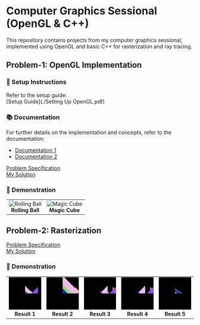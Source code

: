 # Computer Graphics Sessional (OpenGL & C++)

This repository contains projects from my computer graphics sessional, implemented using OpenGL and basic C++ for rasterization and ray tracing.

## Problem-1: OpenGL Implementation  

### 📌 Setup Instructions  
Refer to the setup guide:  
[Setup Guide](./Setting Up OpenGL.pdf)  

### 📚 Documentation  
For further details on the implementation and concepts, refer to the documentation:  
- [Documentation 1](./glut-3.spec.pdf)  
- [Documentation 2](./redbook.pdf)  
  
[Problem Specification](./Offline-1/Specification.pdf)  
[My Solution](./Offline-1/1905088/)  

### 🎥 Demonstration  

<table>
  <tr align="center">
    <td align="center">
      <img src="./offline-1/demo1.gif" width="400" alt="Rolling Ball">
      <br><b>Rolling Ball</b>
    </td>
    <td align="center">
      <img src="https://github.com/user-attachments/assets/2d0bdc06-1157-472a-b413-a2f80a7ac687" width="400" alt="Magic Cube">
      <br><b>Magic Cube</b>
    </td>
  </tr>
</table>


## Problem-2: Rasterization

[Problem Specification](./Offline-2/Offline-2_Specifications.pdf)  
[My Solution](./Offline-2/1905088)

### 🎥 Demonstration 

<table>
  <tr>
    <td align="center">
      <img src="./Offline-2/IOs/1/out.bmp" width="200" alt="Result 1">
      <br><b>Result 1</b>
    </td>
    <td align="center">
      <img src="./Offline-2/IOs/2/out.bmp" width="200" alt="Result 2">
      <br><b>Result 2</b>
    </td>
    <td align="center">
      <img src="./Offline-2/IOs/3/out.bmp" width="200" alt="Result 3">
      <br><b>Result 3</b>
    </td>
    <td align="center">
      <img src="./Offline-2/IOs/4/out.bmp" width="200" alt="Result 4">
      <br><b>Result 4</b>
    </td>
    <td align="center">
      <img src="./Offline-2/IOs/5/out.bmp" width="200" alt="Result 5">
      <br><b>Result 5</b>
    </td>
  </tr>
</table>



